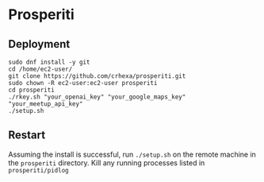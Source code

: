# Prosperiti

## Deployment
```
sudo dnf install -y git
cd /home/ec2-user/
git clone https://github.com/crhexa/prosperiti.git
sudo chown -R ec2-user:ec2-user prosperiti
cd prosperiti
./rkey.sh "your_openai_key" "your_google_maps_key" "your_meetup_api_key"
./setup.sh
```

## Restart
Assuming the install is successful, run `./setup.sh` on the remote machine in the `prosperiti` directory. Kill any running processes listed in `prosperiti/pidlog`